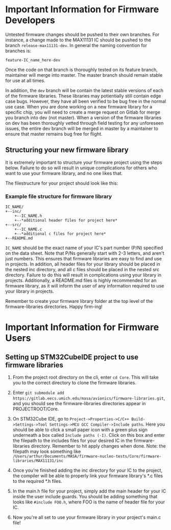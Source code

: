 # Important Information for Firmware Developers
Untested firmware changes should be pushed to their own branches. For instance, a change made to the MAX11131 IC should be pushed to the branch `release-max11131-dev`. In general the naming convention for branches is:

`feature-IC_name_here-dev`

Once the code on that branch is thoroughly tested on its feature branch, maintainer will merge into master.
The master branch should remain stable for use at all times.

In addition, the `dev` branch will be contain the latest stable versions of each of the firmware libraries. These libraries may potientially still contain edge case bugs. However, they have all been verified to be bug free in the normal use case. When you are done working on a new firmware library for a specific chip, you will need to create a merge request on Gitlab for merge you branch into dev (not master). When a version of the firmware libraries on dev has been thoroughly vetted through field testing for any unforeseen issues, the entire dev branch will be merged in master by a maintainer to ensure that master remains bug free for flight.

## Structuring your new firmware library

It is extremely important to structure your firmware project using the steps below. Failure to do so will result in unique complications for others who want to use your firmware library, and no one likes that. 

The filestructure for your project should look like this:

### Example file structure for firmware library

```
IC_NAME/     
+--inc/      
    +--IC_NAME.h       
    +--*additional header files for project here*      
+--src/     
    +--IC_NAME.c       
    +--*additional c files for project here*       
+--README.md       
```
`IC_NAME` should be the exact name of your IC's part number (P/N) specified on the data sheet. Note that P/Ns generally start with 2-3 letters, and aren't just numbers. This ensures that firmware libraries are easy to find and use in projects. In addition, all header files for your library should be placed in the nested inc directory, and all c files should be placed in the nested src directory. Failure to do this will result in complications using your library in projects. Additionally, a README.md files is highly recommended for an firmware library, as it will inform the user of any information required to use your library in projects.

Remember to create your firmware library folder at the top level of the firmware-libraries directories. Happy firm-ing!

# Important Information for Firmware Users

## Setting up STM32CubeIDE project to use firmware libraries

1. From the project root directory on the cli, enter `cd Core`. This will take you to the correct directory to clone the firmware libraries.

2. Enter `git submodule add https://gitlab.eecs.umich.edu/masa/avionics/firmware-libraries.git`, and you should see the firmware-libraries directories appear in PROJECTROOT/Core.

3. On STM32Cube IDE, go to `Project->Properties->C/C++ Build->Settings->Tool Settings->MCU GCC Compiler->Include paths`. Here you should be able to click a small paper icon with a green plus sign underneath a box called `Include paths (-I)`. Click on this box and enter the filepath to the includes files for your desired IC in the firmware-libraries directory. Remember to hit apply changes when done. Note: the filepath may look something like `/Users/arthur/Documents/MASA/firmware-nucleo-tests/Core/firmware-libraries/MAX11131/inc`

4. Once you're finished adding the inc directory for your IC to the project, the compiler will be able to properly link your firmware library's *.c files to the required *.h files. 

5. In the main.h file for your project, simply add the main header for your IC inside the user include guards. You should be adding something that looks like `#include FOO.h`, where FOO is the name of header file for your IC.

6. Now you're all set to use your firmware library in your project's main.c file!
